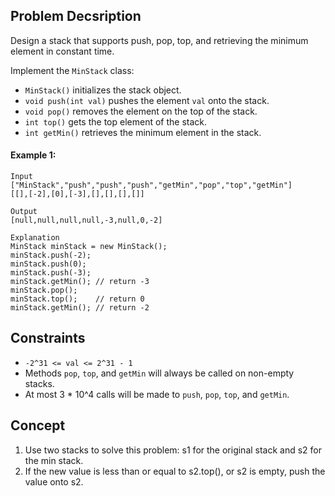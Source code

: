 ## Problem Decsription

Design a stack that supports push, pop, top, and retrieving the minimum element in constant time.

Implement the `MinStack` class:

- `MinStack()` initializes the stack object.
- `void push(int val)` pushes the element `val` onto the stack.
- `void pop()` removes the element on the top of the stack.
- `int top()` gets the top element of the stack.
- `int getMin()` retrieves the minimum element in the stack.


  
#### Example 1:
```plaintext
Input
["MinStack","push","push","push","getMin","pop","top","getMin"]
[[],[-2],[0],[-3],[],[],[],[]]

Output
[null,null,null,null,-3,null,0,-2]

Explanation
MinStack minStack = new MinStack();
minStack.push(-2);
minStack.push(0);
minStack.push(-3);
minStack.getMin(); // return -3
minStack.pop();
minStack.top();    // return 0
minStack.getMin(); // return -2
```

## Constraints

- `-2^31 <= val <= 2^31 - 1`
- Methods `pop`, `top`, and `getMin` will always be called on non-empty stacks.
- At most 3 * 10^4 calls will be made to `push`, `pop`, `top`, and `getMin`.

## Concept
1. Use two stacks to solve this problem: s1 for the original stack and s2 for the min stack.
2. If the new value is less than or equal to s2.top(), or s2 is empty, push the value onto s2.
